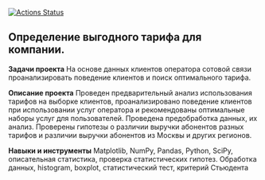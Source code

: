 [![Actions Status](https://github.com/KhokhlovaOS/practicum_KhoklovaOS/actions/workflows/CI/badge.svg)](https://github.com/KhokhlovaOS/practicum_KhoklovaOS/CI)
## Определение выгодного тарифа для компании.
**Задачи проекта** На основе данных клиентов оператора сотовой связи проанализировать поведение клиентов и поиск оптимального тарифа. 

**Описание проекта** Проведен предварительный анализ использования тарифов на выборке клиентов, проанализировано поведение клиентов при использовании услуг оператора и рекомендованы оптимальные наборы услуг для пользователей. Проведена предобработка данных, их анализ. Проверены гипотезы о различии выручки абонентов разных тарифов и различии выручки абонентов из Москвы и других регионов.

**Навыки и инструменты** Matplotlib, NumPy, Pandas, Python, SciPy, описательная статистика, проверка статистических гипотез.
Обработка данных, histogram, boxplot, статистический тест, критерий Стьюдента 
